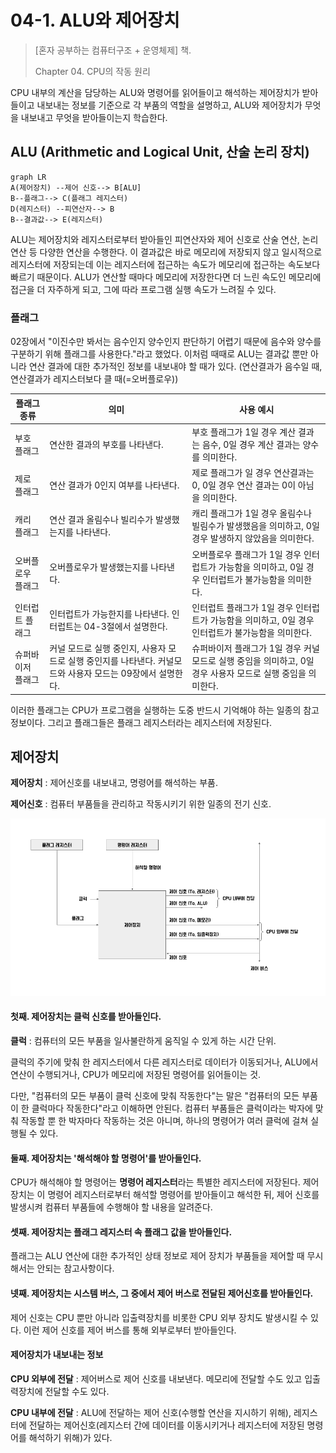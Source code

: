 # 04-1. ALU와 제어장치

> [혼자 공부하는 컴퓨터구조 + 운영체제] 책.
>
> Chapter 04. CPU의 작동 원리

CPU 내부의 계산을 담당하는 ALU와 명령어를 읽어들이고 해석하는 제어장치가 받아들이고 내보내는 정보를 기준으로 각 부품의 역할을 설명하고, ALU와 제어장치가 무엇을 내보내고 무엇을 받아들이는지 학습한다.

## ALU (Arithmetic and Logical Unit, 산술 논리 장치)

```mermaid
graph LR
A(제어장치) --제어 신호--> B[ALU]
B--플래그--> C(플래그 레지스터)
D(레지스터) --피연산자--> B
B--결과값--> E(레지스터)

```

ALU는 제어장치와 레지스터로부터 받아들인 피연산자와 제어 신호로 산술 연산, 논리 연산 등 다양한 연산을 수행한다. 이 결과값은 바로 메모리에 저장되지 않고 일시적으로 레지스터에 저장되는데 이는 레지스터에 접근하는 속도가 메모리에 접근하는 속도보다 빠르기 때문이다. ALU가 연산할 때마다 메모리에 저장한다면 더 느린 속도인 메모리에 접근을 더 자주하게 되고, 그에 따라 프로그램 실행 속도가 느려질 수 있다.

### 플래그

02장에서 "이진수만 봐서는 음수인지 양수인지 판단하기 어렵기 때문에 음수와 양수를 구분하기 위해 플래그를 사용한다."라고 했었다. 이처럼 때때로 ALU는 결과값 뿐만 아니라 연산 결과에 대한 추가적인 정보를 내보내야 할 때가 있다. (연산결과가 음수일 때, 연산결과가 레지스터보다 클 때(=오버플로우))

| 플래그 종류       | 의미                                                         | 사용 예시                                                    |
| ----------------- | ------------------------------------------------------------ | ------------------------------------------------------------ |
| 부호 플래그       | 연산한 결과의 부호를 나타낸다.                               | 부호 플래그가 1일 경우 계산 결과는 음수, 0일 경우 계산 결과는 양수를 의미한다. |
| 제로 플래그       | 연산 결과가 0인지 여부를 나타낸다.                           | 제로 플래그가 일 경우 연산결과는 0, 0일 경우 연산 결과는 0이 아님을 의미한다. |
| 캐리 플래그       | 연산 결과 올림수나 빌리수가 발생했는지를 나타낸다.           | 캐리 플래그가 1일 경우 올림수나 빌림수가 발생했음을 의미하고, 0일 경우 발생하지 않았음을 의미한다. |
| 오버플로우 플래그 | 오버플로우가 발생했는지를 나타낸다.                          | 오버플로우 플래그가 1일 경우 인터럽트가 가능함을 의미하고, 0일 경우 인터럽트가 불가능함을 의미한다. |
| 인터럽트 플래그   | 인터럽트가 가능한지를 나타낸다. 인터럽트는 04-3절에서 설명한다. | 인터럽트 플래그가 1일 경우 인터럽트가 가능함을 의미하고, 0일 경우 인터럽트가 불가능함을 의미한다. |
| 슈퍼바이저 플래그 | 커널 모드로 실행 중인지, 사용자 모드로 실행 중인지를 나타낸다. 커널모드와 사용자 모드는 09장에서 설명한다. | 슈퍼바이저 플래그가 1일 경우 커널모드로 실행 중임을 의미하고, 0일 경우 사용자 모드로 실행 중임을 의미한다. |

이러한 플래그는 CPU가 프로그램을 실행하는 도중 반드시 기억해야 하는 일종의 참고 정보이다. 그리고 플래그들은 플래그 레지스터라는 레지스터에 저장된다.

## 제어장치

**제어장치** : 제어신호를 내보내고, 명령어를 해석하는 부품.

**제어신호** : 컴퓨터 부품들을 관리하고 작동시키기 위한 일종의 전기 신호.

![제어장치](../assets/제어장치.png)

#### 첫째. 제어장치는 클럭 신호를 받아들인다.

**클럭** : 컴퓨터의 모든 부품을 일사불란하게 움직일 수 있게 하는 시간 단위.

클럭의 주기에 맞춰 한 레지스터에서 다른 레지스터로 데이터가 이동되거나, ALU에서 연산이 수행되거나, CPU가 메모리에 저장된 명령어를 읽어들이는 것.

다만, "컴퓨터의 모든 부품이 클럭 신호에 맞춰 작동한다"는 말은 "컴퓨터의 모든 부품이 한 클럭마다 작동한다"라고 이해하면 안된다. 컴퓨터 부품들은 클럭이라는 박자에 맞춰 작동할 뿐 한 박자마다 작동하는 것은 아니며, 하나의 명령어가 여러 클럭에 걸쳐 실행될 수 있다.

#### 둘째. 제어장치는 '해석해야 할 명령어'를 받아들인다.

CPU가 해석해야 할 명령어는 **명령어 레지스터**라는 특별한 레지스터에 저장된다. 제어장치는 이 명령어 레지스터로부터 해석할 명령어를 받아들이고 해석한 뒤, 제어 신호를 발생시켜 컴퓨터 부품들에 수행해야 할 내용을 알려준다.

#### 셋째. 제어장치는 플래그 레지스터 속 플래그 값을 받아들인다.

플래그는 ALU 연산에 대한 추가적인 상태 정보로 제어 장치가 부품들을 제어할 때 무시해서는 안되는 참고사항이다.

#### 넷째. 제어장치는 시스템 버스, 그 중에서 제어 버스로 전달된 제어신호를 받아들인다.

제어 신호는 CPU 뿐만 아니라 입출력장치를 비롯한 CPU 외부 장치도 발생시킬 수 있다. 이런 제어 신호를 제어 버스를 통해 외부로부터 받아들인다.



#### 제어장치가 내보내는 정보

**CPU 외부에 전달** : 제어버스로 제어 신호를 내보낸다. 메모리에 전달할 수도 있고 입출력장치에 전달할 수도 있다.

**CPU 내부에 전달** : ALU에 전달하는 제어 신호(수행할 연산을 지시하기 위해), 레지스터에 전달하는 제어신호(레지스터 간에 데이터를 이동시키거나 레지스터에 저장된 명령어를 해석하기 위해)가 있다.